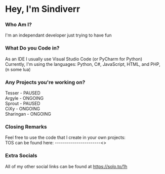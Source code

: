 # Hey, I'm Sindiverr
### Who Am I?
I'm an independant developer just trying to have fun
### What Do you Code in?
As an IDE I usually use Visual Studio Code (or PyCharm for Python)<br>
Currently, I'm using the languages: Python, C#, JavaScript, HTML, and PHP, (n some lua)
### Any Projects you're working on?
Tesser - PAUSED<br>
Argyle - ONGOING<br>
Sprout - PAUSED<br>
CiXy - ONGOING<br>
Sharingan - ONGOING<br>
### Closing Remarks
Feel free to use the code that I create in your own projects:<br>
TOS can be found here: -----------------------<>
### Extra Socials
All of my other social links can be found at https://solo.to/1h
